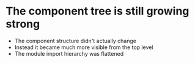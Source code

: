 # The component tree is still growing strong

- The component structure didn't actually change
- Instead it became much more visible from the top level
- The module import hierarchy was flattened
